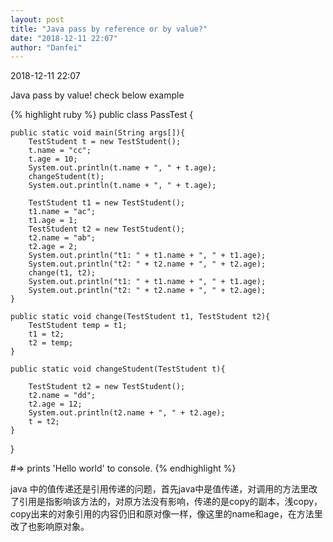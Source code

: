 ```yaml
---
layout: post
title: "Java pass by reference or by value?"
date: "2018-12-11 22:07"
author: "Danfei"
---
```

2018-12-11 22:07

Java pass by value! check below example

{% highlight ruby %}
public class PassTest {

	public static void main(String args[]){
		TestStudent t = new TestStudent();
		t.name = "cc";
		t.age = 10;
		System.out.println(t.name + ", " + t.age);
		changeStudent(t);
		System.out.println(t.name + ", " + t.age);
		
		TestStudent t1 = new TestStudent();
		t1.name = "ac";
		t1.age = 1;
		TestStudent t2 = new TestStudent();
		t2.name = "ab";
		t2.age = 2;
		System.out.println("t1: " + t1.name + ", " + t1.age);
		System.out.println("t2: " + t2.name + ", " + t2.age);
		change(t1, t2);
		System.out.println("t1: " + t1.name + ", " + t1.age);
		System.out.println("t2: " + t2.name + ", " + t2.age);
	}
	
	public static void change(TestStudent t1, TestStudent t2){
		TestStudent temp = t1;
		t1 = t2;
		t2 = temp;
	}
	
	public static void changeStudent(TestStudent t){
		
		TestStudent t2 = new TestStudent();
		t2.name = "dd";
		t2.age = 12;
		System.out.println(t2.name + ", " + t2.age);
		t = t2;
	}
}

#=> prints 'Hello world' to console.
{% endhighlight %}


java 中的值传递还是引用传递的问题，首先java中是值传递，对调用的方法里改了引用是指影响该方法的，对原方法没有影响，传递的是copy的副本，浅copy，copy出来的对象引用的内容仍旧和原对像一样，像这里的name和age，在方法里改了也影响原对象。